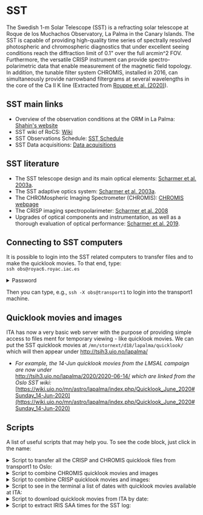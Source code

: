 # SST

The Swedish 1-m Solar Telescope (SST) is a refracting solar telescope at Roque de los Muchachos Observatory, La Palma in the Canary Islands.
The SST is capable of providing high-quality time series of spectrally resolved photospheric and chromospheric diagnostics that under excellent seeing conditions reach the diffraction limit of 0.1" over the full arcmin^2 FOV. Furthermore, the versatile CRISP instrument can provide spectro-polarimetric data that enable measurement of the magnetic field topology. In addition, the tunable filter system CHROMIS, installed in 2016, can simultaneously provide narrowband filtergrams at several wavelengths in the core of the Ca II K line (Extracted from [Rouppe et al. (2020)](https://ui.adsabs.harvard.edu/abs/2020A%26A...641A.146R/abstract)).

## SST main links

- Overview of the observation conditions at the ORM in La Palma: [Shahin's website](https://shahin.website/sst/)
- SST wiki of RoCS: [Wiki](https://wiki.uio.no/mn/astro/lapalma/)
- SST Observations Schedule: [SST Schedule](https://dubshen.astro.su.se/wiki/index.php/Observations_schedule_2021)
- SST Data acquisitions: [Data acquisitions](https://dubshen.astro.su.se/wiki/index.php/Data_acquisitions)

## SST literature

- The SST telescope design and its main optical elements: [Scharmer et al. 2003a](https://ui.adsabs.harvard.edu/abs/2003SPIE.4853..341S/abstract).
- The SST adaptive optics system: [Scharmer et al. 2003a](https://ui.adsabs.harvard.edu/abs/2003SPIE.4853..370S/abstract).
- The CHROMospheric Imaging Spectrometer (CHROMIS): [CHROMIS webpage](https://dubshen.astro.su.se/wiki/index.php/CHROMIS) 
- The CRISP imaging spectropolarimeter: [Scharmer et al. 2008](https://ui.adsabs.harvard.edu/abs/2008ApJ...689L..69S/abstract)
- Upgrades of optical components and instrumentation, as well as a thorough evaluation of optical performance: [Scharmer et al. 2019](https://ui.adsabs.harvard.edu/abs/2019A%26A...626A..55S/abstract).

## Connecting to SST computers

It is possible to login into the SST related computers to transfer files and to make the quicklook movies. To that end, type:  
``` ssh obs@royac6.royac.iac.es ```

<details>
 <summary>Password</summary>
 <p>
 3skedar
 </p>
</details>

Then you can type, e.g., ``` ssh -X obs@transport1 ``` to login into the transport1 machine.

## Quicklook movies and images

ITA has now a very basic web server with the purpose of providing simple access to files ment for temporary viewing - like quicklook movies. 
We can put the SST quicklook movies at `/mn/stornext/d18/lapalma/quicklook/` which will then appear under http://tsih3.uio.no/lapalma/
- _For example, the 14-Jun quicklook movies from the LMSAL campaign are now under_    
 http://tsih3.uio.no/lapalma/2020/2020-06-14/
_which are linked from the Oslo SST wiki:_ 
 [https://wiki.uio.no/mn/astro/lapalma/index.php/Quicklook_June_2020#Sunday_14-Jun-2020](https://wiki.uio.no/mn/astro/lapalma/index.php/Quicklook_June_2020#Sunday_14-Jun-2020)
 
## Scripts

A list of useful scripts that may help you. To see the code block, just click in the name:

<details>
 <summary>Script to transfer all the CRISP and CHROMIS quicklook files from transport1 to Oslo: </summary>
 <p>
 
 ```bash
 #!/bin/bash

 #------------------------------------------------------------------------------------------
 # DATE
 default_date=`date +"%Y.%m.%d"`
 read -p "Enter date with format YYYY.MM.DD ($default_date): " userdate
 : "${userdate:=$default_date}"
 year=${userdate:0:4}
 month=${userdate:5:2}
 day=${userdate:8:2}
 #------------------------------------------------------------------------------------------

 #------------------------------------------------------------------------------------------
 # LOCATION OF THE QUICKLOOK MOVIES
 crisp_folder="/scratch/obs/$userdate/CRISP/quicklook/"
 chromis_folder="/scratch/obs/$userdate/CHROMIS/quicklook/"
 echo "Preparing to transfer quicklook files from the following folders: "
 echo $crisp_folder
 echo $chromis_folder
 #------------------------------------------------------------------------------------------

 #------------------------------------------------------------------------------------------
 # OSLO DESTINATION
 default_folder="/mn/stornext/d18/lapalma/quicklook/$year/$year-$month-$day/"
 read -p "Enter destination at ITA ($default_folder): " ita_folder
 : "${ita_folder:=$default_folder}"
 #------------------------------------------------------------------------------------------

 #------------------------------------------------------------------------------------------
 # OSLO USER
 default_user=desiveri
 read -p "Enter your UiO username ($default_user): " username
 : "${username:=$default_user}"
 #------------------------------------------------------------------------------------------

 #------------------------------------------------------------------------------------------
 # RSYNC TO OSLO
 rsync -avzP \
       --prune-empty-dirs \
       $crisp_folder $chromis_folder \
       --rsync-path="mkdir -p $ita_folder && rsync" \
       $username@tsih.uio.no:$ita_folder
 #------------------------------------------------------------------------------------------
 ```
 </p>
</details> 


<details>
 <summary>Script to combine CHROMIS quicklook movies and images</summary>
 <p>

 ```bash
 #!/bin/bash
 quickfile1=4861_+0
 quickfile2=-1371
 image_format=.jpg
 movie_format=.mov

 for ii in $( ls -d */); do
     jj="${ii///}"
     cd $jj
     temp=*$quickfile1*$image_format
     header=$( echo $temp | sed -e 's/\(quick_..........\).*/\1/')"_"
     image=$header"${jj//:}"$image_format 
     movie=$header"${jj//:}"$movie_format
     echo $image 
     echo $movie         
     ysize=$(ffprobe -v error -select_streams v:0 -show_entries stream=height -of csv=s=x:p=0 *$quickfile1*$image_format)
     echo $ysize
     ffmpeg -i *$quickfile1*$image_format -i \
               *$quickfile2*$image_format    \
               -q:v 1 -filter_complex vstack=inputs=2 $image -hide_banner    
     ffmpeg -i *$quickfile1*$movie_format -i \
               *$quickfile2*$movie_format    \
               -filter_complex vstack=inputs=2 \
                $movie -hide_banner    
     cd ..       
 done
```
 </p>
</details> 

<details>
 <summary>Script to combine CRISP quicklook movies and images:</summary>
 <p>

 ```bash
 #!/bin/bash
 quickfile1=6563_+0
 quickfile2=8542_+0
 quickfile3=-1680
 image_format=.jpg
 movie_format=.mov

 for ii in $( ls -d */); do
     jj="${ii///}"
     cd $jj
     temp=*$quickfile1*$image_format
     header=$( echo $temp | sed -e 's/\(quick_..........\).*/\1/')"_"
     image=$header"${jj//:}"$image_format 
     movie=$header"${jj//:}"$movie_format
     ffmpeg -i *$quickfile1*$image_format -i \
               *$quickfile2*$image_format -i \
               *$quickfile3*$image_format      \
               -q:v 1 -filter_complex hstack=inputs=3 $image -hide_banner    
     ffmpeg -i *$quickfile1*$movie_format -i \
               *$quickfile2*$movie_format -i \
               *$quickfile3*$movie_format      \
               -filter_complex hstack=inputs=3 $movie -hide_banner    
     cd ..       
 done
 ```
 </p>
</details> 
  
<details>
 <summary>Script to see in the terminal a list of dates with quicklook movies available at ITA:</summary>
 <p>
  
 ```bash
 #!/bin/bash                                                                                                                    
 for year in $(curl -s http://tsih3.uio.no/lapalma/ |
                   grep '\[DIR\]' |
                   sed 's/.*href="//' |
                   sed 's/".*//'
              ); do
     echo "---------------------------"
     echo $year
     echo "---------------------------"
     for date in $(curl -s http://tsih3.uio.no/lapalma/$year |
                       grep '\[DIR\]' |
                       sed 's/.*href="//' |
                       sed 's/".*//'); do
         echo $date
     done
 done
 ```
  
 </p>
</details> 

<details>
 <summary>Script to download quicklook movies from ITA by date:</summary>
 <p>


 ```bash
 #!/bin/bash                                                                                                                                                   
 web="http://tsih3.uio.no/lapalma/"
 input=$1
 if [ ${#input} -eq 0 ]
 then
     folder=$web
     read -p "Do you want to download all the available movies from "$folder" [y/n]: " yn
     case $yn in
         [Yy]* ) wget -c -r -l 3 --cut-dirs=1 -nH --no-parent --reject="index.html*" $folder;;
         [Nn]* ) break;;
     esac
 fi
 if [ ${#input} -eq 4 ]
 then
     folder=$web$input"/"
     wget -c -r -l 2 --cut-dirs=1 -nH --no-parent --reject="index.html*" $folder
 fi
 if [ ${#input} -eq 7 ]
 then
     temp=(${input//-/ })
     year=${temp[0]}
     folder=$web$year"/"
     echo $folder
     echo  ${input}*
     for date in $(curl -s $folder |
                       grep '\[DIR\]' |
                       sed 's/.*href="//' |
                       sed 's/".*//'); do
         if [[ "$date" == "$input"* ]]; then
             echo $date
             wget -c -r -l 2 --cut-dirs=1 -nH --no-parent --reject="index.html*" $folder"/"$date
         fi
     done
 fi
 if [ ${#input} -eq 10 ]
 then
     temp=(${input//-/ })
     year=${temp[0]}
     folder=$web$year"/"$input"/"
     wget -c -r -l 1 --cut-dirs=1 -nH --no-parent --reject="index.html*" $folder
 fi
 ```

 </p>
</details> 

<details>
 <summary>Script to extract IRIS SAA times for the SST log:</summary>
 <p>

 This scripts extracts the IRIS SAA times and copy them in your clipboard on MacOs systems.
 ```bash
 curl -s $1 | grep SAAI | awk '{print $2}' | sed -e 's/\(:..\).*/\1/' > saai.txt
 curl -s $1 | grep SAAO | awk '{print $2}' | sed 's/\(:..\).*/\1/'  > saao.txt
 paste -d "~" saai.txt saao.txt | sed 's/~/ - /' | pbcopy -selection c
 rm saai.txt
 rm saao.txt
 ```
 The input of the script for a given day can be found within TIM in the following webpage (Please note that for weekends, the TIM link will provide the SAA dates for Saturday, Sunday and Monday):
 [IRIS_SAA](https://iris.lmsal.com/health-safety/timeline/)

 For Linux, if you have X installed you may define an equivalent to pbcopy from MacOS in this way :
 ```bash
 alias pbcopy='xsel --clipboard --input'
 alias pbpaste='xsel --clipboard --output'
 ```
 or with xclip:
 ```bash
 alias pbcopy='xclip -selection clipboard'
 alias pbpaste='xclip -selection clipboard -o'
 ```
 </p>
</details> 

